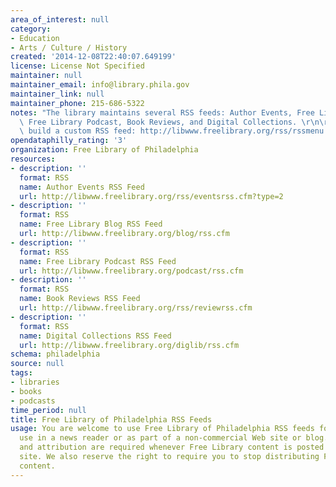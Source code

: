 ```yaml
---
area_of_interest: null
category:
- Education
- Arts / Culture / History
created: '2014-12-08T22:40:07.649199'
license: License Not Specified
maintainer: null
maintainer_email: info@library.phila.gov
maintainer_link: null
maintainer_phone: 215-686-5322
notes: "The library maintains several RSS feeds: Author Events, Free Library Blog,\
  \ Free Library Podcast, Book Reviews, and Digital Collections. \r\n\r\nYou can also\
  \ build a custom RSS feed: http://libwww.freelibrary.org/rss/rssmenu.cfm "
opendataphilly_rating: '3'
organization: Free Library of Philadelphia
resources:
- description: ''
  format: RSS
  name: Author Events RSS Feed
  url: http://libwww.freelibrary.org/rss/eventsrss.cfm?type=2
- description: ''
  format: RSS
  name: Free Library Blog RSS Feed
  url: http://libwww.freelibrary.org/blog/rss.cfm
- description: ''
  format: RSS
  name: Free Library Podcast RSS Feed
  url: http://libwww.freelibrary.org/podcast/rss.cfm
- description: ''
  format: RSS
  name: Book Reviews RSS Feed
  url: http://libwww.freelibrary.org/rss/reviewrss.cfm
- description: ''
  format: RSS
  name: Digital Collections RSS Feed
  url: http://libwww.freelibrary.org/diglib/rss.cfm
schema: philadelphia
source: null
tags: 
- libraries
- books
- podcasts
time_period: null
title: Free Library of Philadelphia RSS Feeds
usage: You are welcome to use Free Library of Philadelphia RSS feeds for personal
  use in a news reader or as part of a non-commercial Web site or blog. Proper format
  and attribution are required whenever Free Library content is posted on your Web
  site. We also reserve the right to require you to stop distributing Free Library
  content.
---
```

